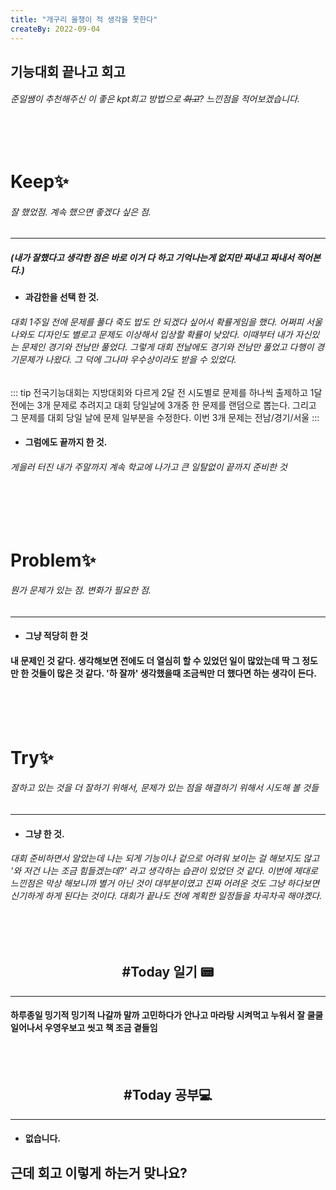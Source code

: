 ```yaml
---
title: "개구리 올챙이 적 생각을 못한다"
createBy: 2022-09-04
---
```



## 기능대회 끝나고 회고
###### 준일쌤이 추천해주신 이 좋은 kpt회고 방법으로 ~~회고~~? 느낀점을 적어보겠습니다.

<br>
<br>

# Keep✨ 
###### 잘 했었점. 계속 했으면 좋겠다 싶은 점.
---
##### (내가 잘했다고 생각한 점은 바로 이거 다 하고 기억나는게 없지만 짜내고 짜내서 적어본다.) 




- #### 과감한을 선택 한 것.
###### 대회 1주일 전에 문제를 풀다 죽도 밥도 안 되겠다 싶어서 확률게임을 했다. 어쩌피 서울 나와도 디자인도 별로고 문제도 이상해서 입상할 확률이 낮았다. 이때부터 내가 자신있는 문제인 경기와 전남만 풀었다. 그렇게 대회 전날에도 경기와 전남만 풀었고 다행이 경기문제가 나왔다. 그 덕에 그나마 우수상이라도 받을 수 있었다.

::: tip
 전국기능대회는 지방대회와 다르게 2달 전 시도별로 문제를 하나씩 출제하고 1달 전에는 3개 문제로 추려지고 대회 당일날에 3개중 한 문제를 랜덤으로 뽑는다. 그리고 그 문제를 대회 당일 날에 문제 일부분을 수정한다. 이번 3개 문제는 전남/경기/서울
:::


- #### 그럼에도 끝까지 한 것.
###### 게을러 터진 내가 주말까지 계속 학교에 나가고 큰 일탈없이 끝까지 준비한 것

<br>
<br>
<br>

# Problem✨ 
###### 뭔가 문제가 있는 점. 변화가 필요한 점.
---
- #### 그냥 적당히 한 것
#### 내 문제인 것 같다. 생각해보면 전에도 더 열심히 할 수 있었던 일이 많았는데 딱 그 정도만 한 것들이 많은 것 같다. '하 잘까' 생각했을때 조금씩만 더 했다면 하는 생각이 든다.


<br>
<br>
<br>

# Try✨
###### 잘하고 있는 것을 더 잘하기 위해서, 문제가 있는 점을 해결하기 위해서 시도해 볼 것들
---
- #### 그냥 한 것.
###### 대회 준비하면서 알았는데 나는 되게 기능이나 겉으로 어려워 보이는 걸 해보지도 않고 '와 저건 나는 조금 힘들겠는데?' 라고 생각하는 습관이 있었던 것 같다. 이번에 제대로 느낀점은 막상 해보니까 별거 아닌 것이 대부분이였고 진짜 어려운 것도 그냥 하다보면 신기하게 하게 된다는 것이다. 대회가 끝나도 전에 계획한 일정들을 차곡차곡 해야곘다.


<br>
<br>
<h2 style="text-align:center">#Today 일기 📟</h2>

---
#### 하루종일 밍기적 밍기적 나갈까 말까 고민하다가 안나고 마라탕 시켜먹고 누워서 잘 쿨쿨 일어나서 우영우보고 씻고 책 조금 곁들임

<br>
<br>

<h2 style="text-align:center">#Today 공부💻</h2>

---
- #### 없습니다.





## 근데 회고 이렇게 하는거 맞나요?

